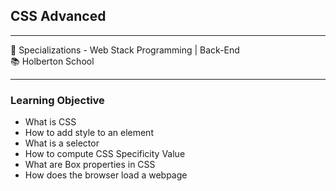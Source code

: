 <h2>CSS Advanced</h2>
<hr>
<div>
  <span>&#128188;</span> Specializations - Web Stack Programming | Back-End<br>
  <span>&#128218;</span> Holberton School
</div>
<hr>
<h3>Learning Objective</h3>
<ul>
  <li>What is CSS</li>
  <li>How to add style to an element</li>
  <li>What is a selector</li>
  <li>How to compute CSS Specificity Value</li>
  <li>What are Box properties in CSS</li>
  <li>How does the browser load a webpage</li>
</ul>
